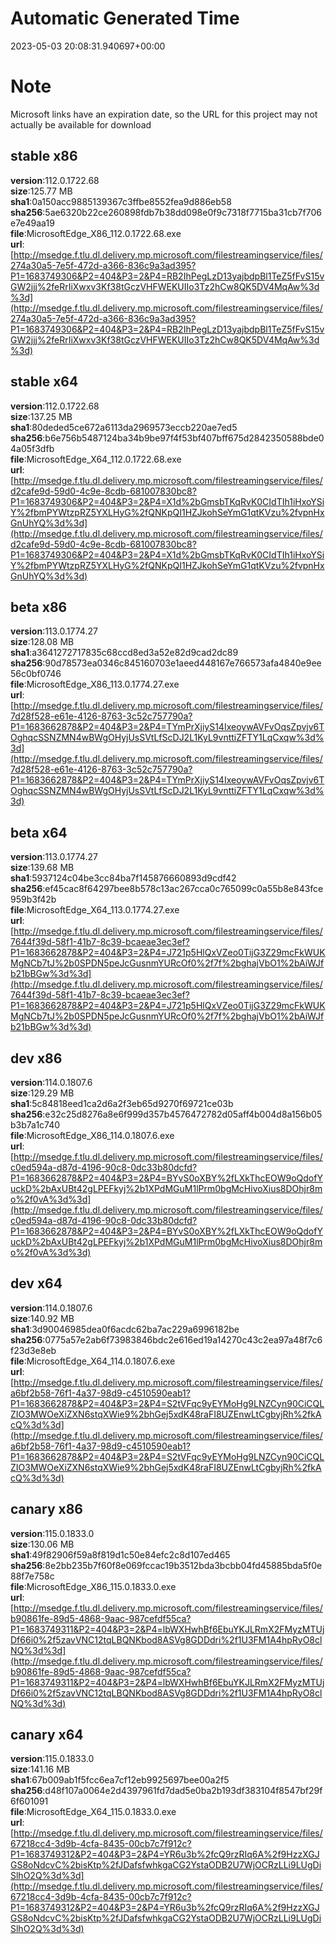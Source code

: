 # Automatic Generated Time
2023-05-03 20:08:31.940697+00:00

# Note
Microsoft links have an expiration date, so the URL for this project may not actually be available for download

## stable x86
**version**:112.0.1722.68  
**size**:125.77 MB  
**sha1**:0a150acc9885139367c3ffbe8552fea9d886eb58  
**sha256**:5ae6320b22ce260898fdb7b38dd098e0f9c7318f7715ba31cb7f706e7e49aa19  
**file**:MicrosoftEdge_X86_112.0.1722.68.exe  
**url**:[http://msedge.f.tlu.dl.delivery.mp.microsoft.com/filestreamingservice/files/274a30a5-7e5f-472d-a366-836c9a3ad395?P1=1683749306&P2=404&P3=2&P4=RB2IhPegLzD13yajbdpBl1TeZ5fFvS15vGW2jjj%2feRrIiXwxv3Kf38tGczVHFWEKUIIo3Tz2hCw8QK5DV4MqAw%3d%3d](http://msedge.f.tlu.dl.delivery.mp.microsoft.com/filestreamingservice/files/274a30a5-7e5f-472d-a366-836c9a3ad395?P1=1683749306&P2=404&P3=2&P4=RB2IhPegLzD13yajbdpBl1TeZ5fFvS15vGW2jjj%2feRrIiXwxv3Kf38tGczVHFWEKUIIo3Tz2hCw8QK5DV4MqAw%3d%3d)  

## stable x64
**version**:112.0.1722.68  
**size**:137.25 MB  
**sha1**:80deded5ce672a6113da2969573eccb220ae7ed5  
**sha256**:b6e756b5487124ba34b9be97f4f53bf407bff675d2842350588bde04a05f3dfb  
**file**:MicrosoftEdge_X64_112.0.1722.68.exe  
**url**:[http://msedge.f.tlu.dl.delivery.mp.microsoft.com/filestreamingservice/files/d2cafe9d-59d0-4c9e-8cdb-681007830bc8?P1=1683749306&P2=404&P3=2&P4=X1d%2bGmsbTKqRvK0CIdTIh1iHxoYSiY%2fbmPYWtzpRZ5YXLHyG%2fQNKpQI1HZJkohSeYmG1qtKVzu%2fvpnHxGnUhYQ%3d%3d](http://msedge.f.tlu.dl.delivery.mp.microsoft.com/filestreamingservice/files/d2cafe9d-59d0-4c9e-8cdb-681007830bc8?P1=1683749306&P2=404&P3=2&P4=X1d%2bGmsbTKqRvK0CIdTIh1iHxoYSiY%2fbmPYWtzpRZ5YXLHyG%2fQNKpQI1HZJkohSeYmG1qtKVzu%2fvpnHxGnUhYQ%3d%3d)  

## beta x86
**version**:113.0.1774.27  
**size**:128.08 MB  
**sha1**:a3641272717835c68ccd8ed3a52e82d9cad2dc89  
**sha256**:90d78573ea0346c845160703e1aeed448167e766573afa4840e9ee56c0bf0746  
**file**:MicrosoftEdge_X86_113.0.1774.27.exe  
**url**:[http://msedge.f.tlu.dl.delivery.mp.microsoft.com/filestreamingservice/files/7d28f528-e61e-4126-8763-3c52c757790a?P1=1683662878&P2=404&P3=2&P4=TYmPrXjiyS14IxeoywAVFvOqsZpvjv6TOghqcSSNZMN4wBWgOHyjUsSVtLfScDJ2L1KyL9vnttiZFTY1LqCxqw%3d%3d](http://msedge.f.tlu.dl.delivery.mp.microsoft.com/filestreamingservice/files/7d28f528-e61e-4126-8763-3c52c757790a?P1=1683662878&P2=404&P3=2&P4=TYmPrXjiyS14IxeoywAVFvOqsZpvjv6TOghqcSSNZMN4wBWgOHyjUsSVtLfScDJ2L1KyL9vnttiZFTY1LqCxqw%3d%3d)  

## beta x64
**version**:113.0.1774.27  
**size**:139.68 MB  
**sha1**:5937124c04be3cc84ba7f145876660893d9cdf42  
**sha256**:ef45cac8f64297bee8b578c13ac267cca0c765099c0a55b8e843fce959b3f42b  
**file**:MicrosoftEdge_X64_113.0.1774.27.exe  
**url**:[http://msedge.f.tlu.dl.delivery.mp.microsoft.com/filestreamingservice/files/7644f39d-58f1-41b7-8c39-bcaeae3ec3ef?P1=1683662878&P2=404&P3=2&P4=J721p5HlQxVZeo0TijG3Z29mcFkWUKMgNCb7tJ%2b0SPDN5peJcGusnmYURcOf0%2f7f%2bghajVbO1%2bAiWJfb21bBGw%3d%3d](http://msedge.f.tlu.dl.delivery.mp.microsoft.com/filestreamingservice/files/7644f39d-58f1-41b7-8c39-bcaeae3ec3ef?P1=1683662878&P2=404&P3=2&P4=J721p5HlQxVZeo0TijG3Z29mcFkWUKMgNCb7tJ%2b0SPDN5peJcGusnmYURcOf0%2f7f%2bghajVbO1%2bAiWJfb21bBGw%3d%3d)  

## dev x86
**version**:114.0.1807.6  
**size**:129.29 MB  
**sha1**:5c84818eed1ca2d6a2f3eb65d9270f69721ce03b  
**sha256**:e32c25d8276a8e6f999d357b4576472782d05aff4b004d8a156b05b3b7a1c740  
**file**:MicrosoftEdge_X86_114.0.1807.6.exe  
**url**:[http://msedge.f.tlu.dl.delivery.mp.microsoft.com/filestreamingservice/files/c0ed594a-d87d-4196-90c8-0dc33b80dcfd?P1=1683662878&P2=404&P3=2&P4=BYvS0oXBY%2fLXkThcEOW9oQdofYuckD%2bAxUBt42gLPEFkyj%2b1XPdMGuM1lPrm0bgMcHivoXius8DOhjr8mo%2f0vA%3d%3d](http://msedge.f.tlu.dl.delivery.mp.microsoft.com/filestreamingservice/files/c0ed594a-d87d-4196-90c8-0dc33b80dcfd?P1=1683662878&P2=404&P3=2&P4=BYvS0oXBY%2fLXkThcEOW9oQdofYuckD%2bAxUBt42gLPEFkyj%2b1XPdMGuM1lPrm0bgMcHivoXius8DOhjr8mo%2f0vA%3d%3d)  

## dev x64
**version**:114.0.1807.6  
**size**:140.92 MB  
**sha1**:3d90046985dea0f6acdc62ba7ac229a6996182be  
**sha256**:0775a57e2ab6f73983846bdc2e616ed19a14270c43c2ea97a48f7c6f23d3e8eb  
**file**:MicrosoftEdge_X64_114.0.1807.6.exe  
**url**:[http://msedge.f.tlu.dl.delivery.mp.microsoft.com/filestreamingservice/files/a6bf2b58-76f1-4a37-98d9-c4510590eab1?P1=1683662878&P2=404&P3=2&P4=S2tVFqc9yEYMoHg9LNZCyn90CiCQLZIO3MWOeXiZXN6stqXWie9%2bhGej5xdK48raFI8UZEnwLtCgbyjRh%2fkAcQ%3d%3d](http://msedge.f.tlu.dl.delivery.mp.microsoft.com/filestreamingservice/files/a6bf2b58-76f1-4a37-98d9-c4510590eab1?P1=1683662878&P2=404&P3=2&P4=S2tVFqc9yEYMoHg9LNZCyn90CiCQLZIO3MWOeXiZXN6stqXWie9%2bhGej5xdK48raFI8UZEnwLtCgbyjRh%2fkAcQ%3d%3d)  

## canary x86
**version**:115.0.1833.0  
**size**:130.06 MB  
**sha1**:49f82906f59a8f819d1c50e84efc2c8d107ed465  
**sha256**:8e2bb235b7f60f8e069fccac19b3512bda3bcbb04fd45885bda5f0e88f7e758c  
**file**:MicrosoftEdge_X86_115.0.1833.0.exe  
**url**:[http://msedge.f.tlu.dl.delivery.mp.microsoft.com/filestreamingservice/files/b90861fe-89d5-4868-9aac-987cefdf55ca?P1=1683749311&P2=404&P3=2&P4=lbWXHwhBf6EbuYKJLRmX2FMyzMTUjDf66i0%2f5zavVNC12tqLBQNKbod8ASVg8GDDdri%2f1U3FM1A4hpRyO8clNQ%3d%3d](http://msedge.f.tlu.dl.delivery.mp.microsoft.com/filestreamingservice/files/b90861fe-89d5-4868-9aac-987cefdf55ca?P1=1683749311&P2=404&P3=2&P4=lbWXHwhBf6EbuYKJLRmX2FMyzMTUjDf66i0%2f5zavVNC12tqLBQNKbod8ASVg8GDDdri%2f1U3FM1A4hpRyO8clNQ%3d%3d)  

## canary x64
**version**:115.0.1833.0  
**size**:141.16 MB  
**sha1**:67b009ab1f5fcc6ea7cf12eb9925697bee00a2f5  
**sha256**:d48f107a0064e2d4397961fd7dad5e0ba2b193df383104f8547bf29f6f601091  
**file**:MicrosoftEdge_X64_115.0.1833.0.exe  
**url**:[http://msedge.f.tlu.dl.delivery.mp.microsoft.com/filestreamingservice/files/67218cc4-3d9b-4cfa-8435-00cb7c7f912c?P1=1683749312&P2=404&P3=2&P4=YR6u3b%2fcQ9rzRIq6A%2f9HzzXGJGS8oNdcvC%2bisKtp%2fJDafsfwhkgaCG2YstaODB2U7WjOCRzLLi9LUgDiSlhO2Q%3d%3d](http://msedge.f.tlu.dl.delivery.mp.microsoft.com/filestreamingservice/files/67218cc4-3d9b-4cfa-8435-00cb7c7f912c?P1=1683749312&P2=404&P3=2&P4=YR6u3b%2fcQ9rzRIq6A%2f9HzzXGJGS8oNdcvC%2bisKtp%2fJDafsfwhkgaCG2YstaODB2U7WjOCRzLLi9LUgDiSlhO2Q%3d%3d)  

